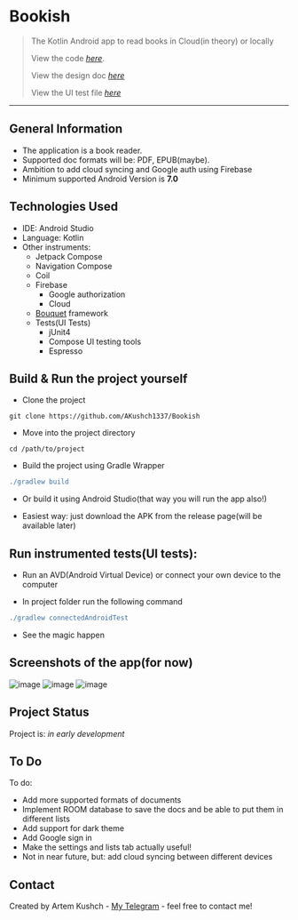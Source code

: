 # Bookish
> The Kotlin Android app to read books in Cloud(in theory) or locally
> 
> View the code [_here_](https://github.com/AKushch1337/Bookish/tree/master/app/src).
> 
> View the design doc [_here_](https://docs.google.com/document/d/1qnaJQZAas_YInUklZ8cCjC-hOtiTIzA8HYjtcKa0vN8/edit#)
> 
> View the UI test file [_here_](https://github.com/AKushch1337/Bookish/blob/master/app/src/androidTest/java/com/example/bookish/UITest.kt)
-------------------------------
## General Information
- The application is a book reader. 
- Supported doc formats will be: PDF, EPUB(maybe).
- Ambition to add cloud syncing and Google auth using Firebase 
- Minimum supported Android Version is **7.0**



## Technologies Used
- IDE: Android Studio
- Language: Kotlin
- Other instruments:
   - Jetpack Compose
   - Navigation Compose
   - Coil
   - Firebase
      - Google authorization
      - Cloud
   - [Bouquet](https://github.com/GRizzi91/bouquet) framework
   - Tests(UI Tests)
      - jUnit4
      - Compose UI testing tools
      - Espresso

## Build & Run the project yourself

- Clone the project
```
git clone https://github.com/AKushch1337/Bookish
```

- Move into the project directory
```
cd /path/to/project
```

- Build the project using Gradle Wrapper
 ```gradle
./gradlew build
``` 
- Or build it using Android Studio(that way you will run the app also!)

- Easiest way: just download the APK from the release page(will be available later)

## Run instrumented tests(UI tests):

- Run an AVD(Android Virtual Device) or connect your own device to the computer

- In project folder run the following command
```gradle
./gradlew connectedAndroidTest 
```
- See the magic happen


## Screenshots of the app(for now)
![image](https://github.com/AKushch1337/Bookish/assets/89732075/0d80fdbc-a4dd-460c-b17e-aa582a91ef56)
![image](https://github.com/AKushch1337/Bookish/assets/89732075/3e5a4bd4-d6d3-4dd0-9da7-8b617eaa363a)
![image](https://github.com/AKushch1337/Bookish/assets/89732075/ab775124-94e8-484c-a887-7b1baf75f5a6)

## Project Status
Project is: _in early development_

## To Do

To do:
- Add more supported formats of documents
- Implement ROOM database to save the docs and be able to put them in different lists
- Add support for dark theme
- Add Google sign in
- Make the settings and lists tab actually useful!
- Not in near future, but: add cloud syncing between different devices

## Contact
Created by Artem Kushch - [My Telegram](https://telegram.me/omegalulist) - feel free to contact me!
